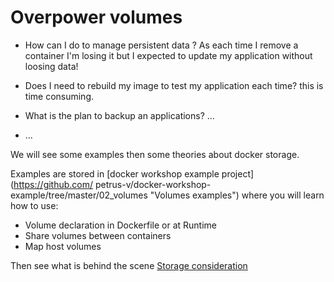 # Overpower volumes


* How can I do to manage persistent data ? As each time I remove a container
  I'm losing it but I expected to update my application without loosing data!

* Does I need to rebuild my image to test my application each time? this is time
  consuming.

* What is the plan to backup an applications? ...

* ...

We will see some examples then some theories about docker storage.

Examples are stored in [docker workshop example project](https://github.com/
petrus-v/docker-workshop-example/tree/master/02_volumes "Volumes examples")
where you will learn how to use:

* Volume declaration in Dockerfile or at Runtime
* Share volumes between containers
* Map host volumes

Then see what is behind the scene [Storage consideration](storage.md)
